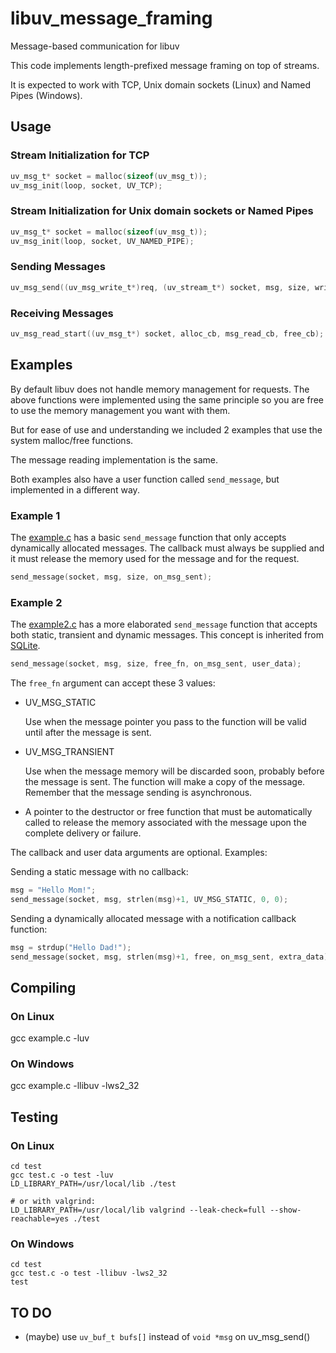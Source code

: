 # libuv_message_framing

Message-based communication for libuv

This code implements length-prefixed message framing on top of streams.

It is expected to work with TCP, Unix domain sockets (Linux) and Named Pipes (Windows).


## Usage

### Stream Initialization for TCP

```C
uv_msg_t* socket = malloc(sizeof(uv_msg_t));
uv_msg_init(loop, socket, UV_TCP);
```

### Stream Initialization for Unix domain sockets or Named Pipes 

```C
uv_msg_t* socket = malloc(sizeof(uv_msg_t));
uv_msg_init(loop, socket, UV_NAMED_PIPE);
```

### Sending Messages

```C
uv_msg_send((uv_msg_write_t*)req, (uv_stream_t*) socket, msg, size, write_cb);
```

### Receiving Messages

```C
uv_msg_read_start((uv_msg_t*) socket, alloc_cb, msg_read_cb, free_cb);
```


## Examples

By default libuv does not handle memory management for requests. The above functions
were implemented using the same principle so you are free to use the memory management
you want with them.

But for ease of use and understanding we included 2 examples that use the system 
malloc/free functions.

The message reading implementation is the same.

Both examples also have a user function called `send_message`, but implemented in
a different way.

### Example 1

The [example.c](example.c) has a basic `send_message` function that only accepts 
dynamically allocated messages. The callback must always be supplied and it must
release the memory used for the message and for the request.

```C
send_message(socket, msg, size, on_msg_sent);
```

### Example 2

The [example2.c](example2.c) has a more elaborated `send_message` function that
accepts both static, transient and dynamic messages. This concept is
inherited from [SQLite](https://www.sqlite.org/c3ref/c_static.html).

```C
send_message(socket, msg, size, free_fn, on_msg_sent, user_data);
```

The `free_fn` argument can accept these 3 values:

 * UV_MSG_STATIC

   Use when the message pointer you pass to the function will be valid until after
   the message is sent.
   
 * UV_MSG_TRANSIENT
 
   Use when the message memory will be discarded soon, probably before the message
   is sent. The function will make a copy of the message. Remember that the 
   message sending is asynchronous.

 * A pointer to the destructor or free function that must be automatically called
   to release the memory associated with the message upon the complete delivery or
   failure.

The callback and user data arguments are optional. Examples:

Sending a static message with no callback:

```C
msg = "Hello Mom!";
send_message(socket, msg, strlen(msg)+1, UV_MSG_STATIC, 0, 0);
```

Sending a dynamically allocated message with a notification callback function:

```C
msg = strdup("Hello Dad!");
send_message(socket, msg, strlen(msg)+1, free, on_msg_sent, extra_data);
```


## Compiling

### On Linux

gcc example.c -luv

### On Windows

gcc example.c -llibuv -lws2_32


## Testing

### On Linux

    cd test
    gcc test.c -o test -luv
    LD_LIBRARY_PATH=/usr/local/lib ./test
    
    # or with valgrind:
    LD_LIBRARY_PATH=/usr/local/lib valgrind --leak-check=full --show-reachable=yes ./test

### On Windows

    cd test
    gcc test.c -o test -llibuv -lws2_32
    test


## TO DO

 * (maybe) use `uv_buf_t bufs[]` instead of `void *msg` on uv_msg_send()

